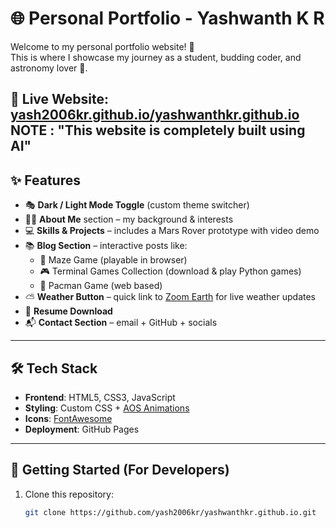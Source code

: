 # 🌐 Personal Portfolio - Yashwanth K R

Welcome to my personal portfolio website! 🚀  
This is where I showcase my journey as a student, budding coder, and astronomy lover 🌌.  

🔗 **Live Website**: [yash2006kr.github.io/yashwanthkr.github.io](https://yash2006kr.github.io/yashwanthkr.github.io/)  
NOTE : "This website is completely built using AI"
---

## ✨ Features

- 🎭 **Dark / Light Mode Toggle** (custom theme switcher)  
- 🧑‍🚀 **About Me** section – my background & interests  
- 💻 **Skills & Projects** – includes a Mars Rover prototype with video demo  
- 📚 **Blog Section** – interactive posts like:  
  - 🧩 Maze Game (playable in browser)  
  - 🎮 Terminal Games Collection (download & play Python games)  
  - 👾 Pacman Game (web based)
- ⛅ **Weather Button** – quick link to [Zoom Earth](https://zoom.earth) for live weather updates  
- 📄 **Resume Download**  
- 📬 **Contact Section** – email + GitHub + socials  

---

## 🛠️ Tech Stack

- **Frontend**: HTML5, CSS3, JavaScript  
- **Styling**: Custom CSS + [AOS Animations](https://michalsnik.github.io/aos/)  
- **Icons**: [FontAwesome](https://fontawesome.com/)  
- **Deployment**: GitHub Pages  

---

## 🚀 Getting Started (For Developers)

1. Clone this repository:
   ```bash
   git clone https://github.com/yash2006kr/yashwanthkr.github.io.git
